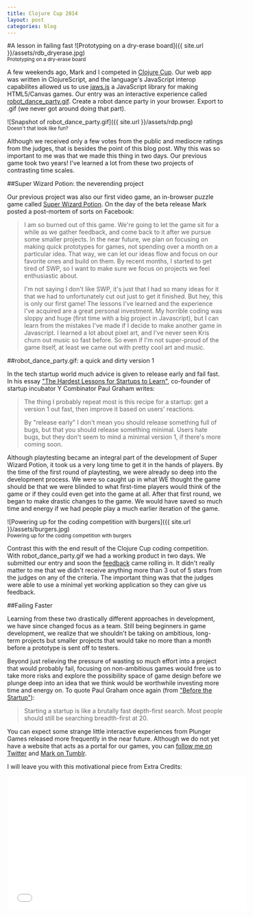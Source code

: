 ```yaml
---
title: Clojure Cup 2014
layout: post
categories: blog
---
```


#A lesson in failing fast
![Prototyping on a dry-erase board]({{ site.url }}/assets/rdb_dryerase.jpg)
<br><sup>Prototyping on a dry-erase board</sup>

A few weekends ago, Mark and I competed in [Clojure Cup](https://clojurecup.com/). Our web app was written in ClojureScript, and the language's JavaScript interop capabilites allowed us to use [jaws.js](http://jawsjs.com/) a JavaScript library for making HTML5/Canvas games. Our entry was an interactive experience called [robot\_dance\_party.gif](http://robotdanceparty.clojurecup.com/). Create a robot dance party in your browser. Export to .gif (we never got around doing that part).

![Snapshot of robot_dance_party.gif]({{ site.url }}/assets/rdp.png)
<br><sup>Doesn't that look like fun?</sup>

Although we received only a few votes from the public and mediocre ratings from the judges, that is besides the point of this blog post. Why this was so important to me was that we made this thing in two days. Our previous game took two years! I've learned a lot from these two projects of contrasting time scales.

##Super Wizard Potion: the neverending project 

Our previous project was also our first video game, an in-browser puzzle game called [Super Wizard Potion](http://superwizardpotion.pythonanywhere.com/). On the day of the beta release Mark posted a post-mortem of sorts on Facebook:

>I am so burned out of this game. We're going to let the game sit for a while as we gather feedback, and come back to it after we pursue some smaller projects. In the near future, we plan on focusing on making quick prototypes for games, not spending over a month on a particular idea. That way, we can let our ideas flow and focus on our favorite ones and build on them. By recent months, I started to get tired of SWP, so I want to make sure we focus on projects we feel enthusiastic about.
> 
>I'm not saying I don't like SWP, it's just that I had so many ideas for it that we had to unfortunately cut out just to get it finished. But hey, this is only our first game! The lessons I've learned and the experience I've acquired are a great personal investment. My horrible coding was sloppy and huge (first time with a big project in Javascript), but I can learn from the mistakes I've made if I decide to make another game in Javascript. I learned a lot about pixel art, and I've never seen Kris churn out music so fast before. So even if I'm not super-proud of the game itself, at least we came out with pretty cool art and music.

##robot\_dance\_party.gif: a quick and dirty version 1

In the tech startup world much advice is given to release early and fail fast. In his essay ["The Hardest Lessons for Startups to Learn"](http://paulgraham.com/startuplessons.html), co-founder of startup incubator Y Combinator Paul Graham writes:

>The thing I probably repeat most is this recipe for a startup: get a version 1 out fast, then improve it based on users' reactions.
>
>By "release early" I don't mean you should release something full of bugs, but that you should release something minimal. Users hate bugs, but they don't seem to mind a minimal version 1, if there's more coming soon.

Although playtesting became an integral part of the development of Super Wizard Potion, it took us a very long time to get it in the hands of players. By the time of the first round of playtesting, we were already so deep into the development process. We were so caught up in what WE thought the game should be that we were blinded to what first-time players would think of the game or if they could even get into the game at all. After that first round, we began to make drastic changes to the game. We would have saved so much time and energy if we had people play a much earlier iteration of the game.

![Powering up for the coding competition with burgers]({{ site.url }}/assets/burgers.jpg)
<br><sup>Powering up for the coding competition with burgers</sup>

Contrast this with the end result of the Clojure Cup coding competition. With robot\_dance\_party.gif we had a working product in two days. We submitted our entry and soon the [feedback](https://clojurecup.com/?#/apps/robotdanceparty) came rolling in. It didn't really matter to me that we didn't receive anything more than 3 out of 5 stars from the judges on any of the criteria. The important thing was that the judges were able to use a minimal yet working application so they can give us feedback.

##Failing Faster

Learning from these two drastically different approaches in development, we have since changed focus as a team. Still being beginners in game development, we realize that we shouldn't be taking on ambitious, long-term projects but smaller projects that would take no more than a month before a prototype is sent off to testers.

Beyond just relieving the pressure of wasting so much effort into a project that would probably fail, focusing on non-ambitious games would free us to take more risks and explore the possibility space of game design before we plunge deep into an idea that we think would be worthwhile investing more time and energy on. To quote Paul Graham once again (from ["Before the Startup"](http://paulgraham.com/before.html)):
<blockquote>Starting a startup is like a brutally fast depth-first search. Most people should still be searching breadth-first at 20.</blockquote>

You can expect some strange little interactive experiences from Plunger Games released more frequently in the near future. Although we do not yet have a website that acts as a portal for our games, you can [follow me on Twitter](https://twitter.com/zangderak) and [Mark on Tumblr](http://skid-marq.tumblr.com/).

I will leave you with this motivational piece from Extra Credits:

<iframe width="560" height="315" src="//www.youtube.com/embed/rDjrOaoHz9s" frameborder="0" allowfullscreen> </iframe>
